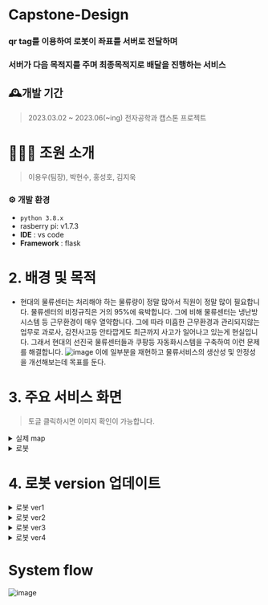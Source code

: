 # Capstone-Design
### qr tag를 이용하여 로봇이 좌표를 서버로 전달하며


### 서버가 다음 목적지를 주며 최종목적지로 배달을 진행하는 서비스

## 🕰️개발 기간 
> 2023.03.02 ~ 2023.06(~ing) 전자공학과 캡스톤 프로젝트

# 🧑‍🤝‍🧑 조원 소개
>  이용우(팀장), 박현수, 홍성호, 김지욱

### ⚙️ 개발 환경
- `python 3.8.x`
-  rasberry pi: v1.7.3
- **IDE** : vs code
- **Framework** : flask

# 2. 배경 및 목적
* 현대의 물류센터는 처리해야 하는 물류량이 정말 많아서 직원이 정말 많이 필요합니다.
물류센터의 비정규직은 거의 95%에 육박합니다.
그에 비해 물류센터는 냉난방시스템 등 근무환경이 매우 열약합니다.
그에 따라 미흡한 근무환경과 관리되지않는 업무로 과로사, 감전사고등 안타깝게도
최근까지 사고가 일어나고 있는게 현실입니다.
그래서 현대의 선진국 물류센터들과 쿠팡등 자동화시스템을 구축하여 이런 문제를 해결합니다.
![image](https://user-images.githubusercontent.com/95459741/236624434-f6356f26-a575-499d-a50c-e1e812bc2a3d.png)
이에 일부분을 재현하고 물류서비스의 생산성 및 안정성을 개선해보는데 목표를 둔다.

# 3. 주요 서비스 화면
> 토글 클릭하시면 이미지 확인이 가능합니다.
<details>
  <summary>실제 map</summary>
  
![KakaoTalk_20230506_214425609](https://user-images.githubusercontent.com/95459741/236626064-6fc66a95-2664-4801-8a64-a7615631d049.jpg)


</details>

<details>
  <summary>로봇</summary>
  
 </details>
 
# 4. 로봇 version 업데이트
 <details>
  <summary>로봇 ver1</summary>
    ![image](https://user-images.githubusercontent.com/95459741/236625165-fbd39614-6b15-4629-8409-27608193409a.png)
  <summary> <지면을 수직으로 바라보게 함> </summary>
  
  
</details>
  
 <details>
  <summary>로봇 ver2</summary>
   
    ![image](https://user-images.githubusercontent.com/95459741/236625188-d5d1ca8d-14af-4c1b-8eeb-bccf3c209ce4.png)
   
   
    <summary> <지면 수직 + 자체 높이 증가> </summary>
</details>

 <details>
  <summary>로봇 ver3</summary>
    ![image](https://user-images.githubusercontent.com/95459741/236625410-4df6a50f-99f4-4bf0-9613-bcc0d5feaf17.png)
    
    
  <summary> < qr코드크기 최적화에 따른 자체 높이 다시 감소> </summary>
</details>

 <details>
  <summary>로봇 ver4</summary>

</details>
  
# System flow
![image](https://user-images.githubusercontent.com/95459741/236448976-7e4114fc-41d0-441c-ad70-0887a09ffd33.png)

